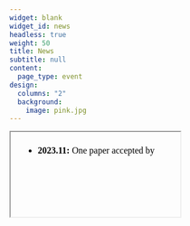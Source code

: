 ```yaml
---
widget: blank
widget_id: news
headless: true
weight: 50
title: News
subtitle: null
content:
  page_type: event
design:
  columns: "2"
  background:
    image: pink.jpg
---
```

<iframe srcdoc="<div style='height: 200px; overflow-y: scroll;'>
  
<!--StartFragment-->

* **2023.11:** One paper accepted by [IJCV 2023](https://www.springer.com/journal/11263) !

<!--EndFragment-->

<!--StartFragment-->

* **2023.10:** One paper accepted by [TIP 2023](https://ieeexplore.ieee.org/xpl/RecentIssue.jsp?punumber=83) ! Congrats YingKai.

<!--EndFragment-->

<!--StartFragment-->

* **2023.03:** One paper conditionally accepted by [SIGGRAPH 2023](https://s2023.siggraph.org/) !

<!--EndFragment-->

<!--StartFragment-->

* **2023.02:** One paper was accepted by [CVPR 2023](https://cvpr2023.thecvf.com/) !

<!--EndFragment-->

<!--StartFragment-->

* **2022.03:** One paper was accepted by [CVPR 2022](https://cvpr2022.thecvf.com/) !

<!--EndFragment-->

<!--StartFragment-->

* **2021.07:** One paper was accepted by [ICCV 2021](http://iccv2021.thecvf.com/home) !

<!--EndFragment-->

<!--StartFragment-->

* **2021.06:** One paper was accepted by [The Visual Computer (Proc. CGI 2021)](http://www.cgs-network.org/cgi21/)[](http://www.cgs-network.org/cgi21/) !

<!--EndFragment-->

<!--StartFragment-->

* **2021.03:** One paper was accepted by [TCSVT](https://ieeexplore.ieee.org/xpl/RecentIssue.jsp?punumber=76) !

<!--EndFragment-->

<!--StartFragment-->

* **2020.03:** One paper was accepted by [ICME 2020](https://www.2020.ieeeicme.org/) !

<!--EndFragment-->

</div>" style="width:100%; height:300px;"></iframe>


